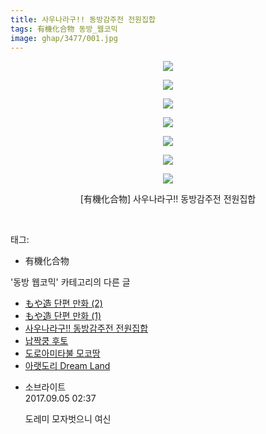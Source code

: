 ```yaml
---
title: 사우나라구!! 동방감주전 전원집합
tags: 有機化合物 동방_웹코믹
image: ghap/3477/001.jpg
---
```

<div class="article">
<p style="text-align: center; clear: none; float: none;"><img src="{{ site.nasurl }}/ghap/3477/001.jpg"/></p>
<p style="text-align: center; clear: none; float: none;"><img src="{{ site.nasurl }}/ghap/3477/002.jpg"/></p>
<p style="text-align: center; clear: none; float: none;"><img src="{{ site.nasurl }}/ghap/3477/003.jpg"/></p>
<p style="text-align: center; clear: none; float: none;"><img src="{{ site.nasurl }}/ghap/3477/004.jpg"/></p>
<p style="text-align: center; clear: none; float: none;"><img src="{{ site.nasurl }}/ghap/3477/005.jpg"/></p>
<p style="text-align: center; clear: none; float: none;"><img src="{{ site.nasurl }}/ghap/3477/006.jpg"/></p>
<p style="text-align: center; clear: none; float: none;"><img src="{{ site.nasurl }}/ghap/3477/007.jpg"/></p>
<p style="text-align: center; clear: none; float: none;">[有機化合物] 사우나라구!! 동방감주전 전원집합</p>
<p><br/></p>
</div><div class="tagTrail">
<p>태그: </p>
<ul>
<li>有機化合物</li>
</ul>
</div><div class="another">
<p>'동방 웹코믹' 카테고리의 다른 글</p>
<ul>
<li><a href="/2017-06-22-ghap_3481">もや造 단편 만화 (2)</a></li>
<li><a href="/2017-06-22-ghap_3480">もや造 단편 만화 (1)</a></li>
<li><a href="/2017-06-22-ghap_3477">사우나라구!! 동방감주전 전원집합</a></li>
<li><a href="/2017-06-22-ghap_3475">납짝쿵 후토</a></li>
<li><a href="/2017-06-22-ghap_3474">도로아미타불 모코땅</a></li>
<li><a href="/2017-06-22-ghap_3473">아랫도리 Dream Land</a></li>
</ul>
</div><div class="cb_module cb_fluid">
<div class="cb_wrt cb_profile">
<div class="comment">
<ul>
<li class="cb_thumb_off" id="comment15076382">
<div class="cb_comment_area">
<div class="cb_info_area">
<div class="cb_section">
<span class="cb_nick_name">소브라이트</span>
</div>
<div class="cb_section">
<span class="cb_date">2017.09.05 02:37 </span>
</div>
</div>
<div class="cb_dsc_comment">
<p class="cb_dsc">
											도레미 모자벗으니 여신
										</p>
</div>
</div></li>
</ul>
</div>
</div><!-- commentList close -->
</div>